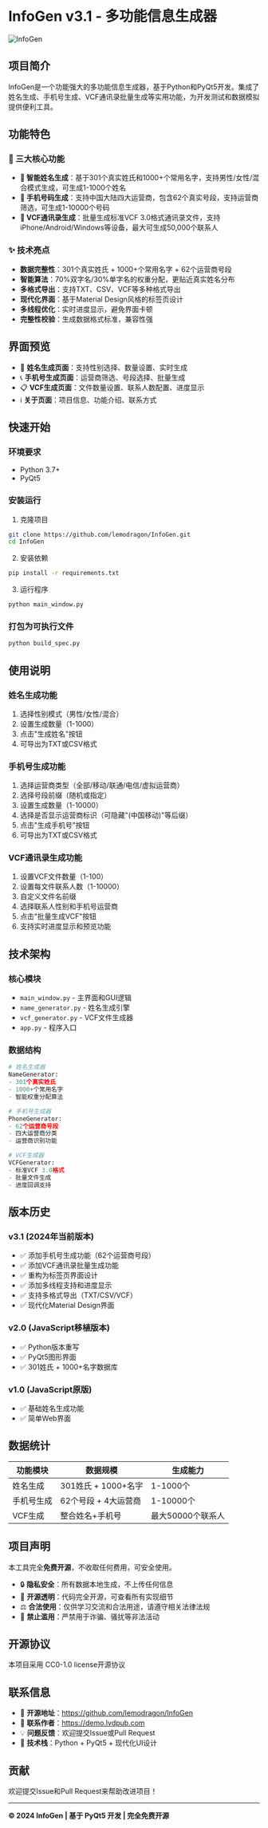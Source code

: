 # InfoGen v3.1 - 多功能信息生成器

![InfoGen](app_icon.ico)

## 项目简介

InfoGen是一个功能强大的多功能信息生成器，基于Python和PyQt5开发。集成了姓名生成、手机号生成、VCF通讯录批量生成等实用功能，为开发测试和数据模拟提供便利工具。

## 功能特色

### 🚀 三大核心功能

- **👤 智能姓名生成**：基于301个真实姓氏和1000+个常用名字，支持男性/女性/混合模式生成，可生成1-1000个姓名
- **📱 手机号码生成**：支持中国大陆四大运营商，包含62个真实号段，支持运营商筛选，可生成1-10000个号码  
- **📁 VCF通讯录生成**：批量生成标准VCF 3.0格式通讯录文件，支持iPhone/Android/Windows等设备，最大可生成50,000个联系人

### ✨ 技术亮点

- **数据完整性**：301个真实姓氏 + 1000+个常用名字 + 62个运营商号段
- **智能算法**：70%双字名/30%单字名的权重分配，更贴近真实姓名分布
- **多格式导出**：支持TXT、CSV、VCF等多种格式导出
- **现代化界面**：基于Material Design风格的标签页设计
- **多线程优化**：实时进度显示，避免界面卡顿
- **完整性校验**：生成数据格式标准，兼容性强

## 界面预览

- 🎯 **姓名生成页面**：支持性别选择、数量设置、实时生成
- 📞 **手机号生成页面**：运营商筛选、号段选择、批量生成  
- 📋 **VCF生成页面**：文件数量设置、联系人数配置、进度显示
- ℹ️ **关于页面**：项目信息、功能介绍、联系方式

## 快速开始

### 环境要求

- Python 3.7+
- PyQt5

### 安装运行

1. 克隆项目
```bash
git clone https://github.com/lemodragon/InfoGen.git
cd InfoGen
```

2. 安装依赖
```bash
pip install -r requirements.txt
```

3. 运行程序
```bash
python main_window.py
```

### 打包为可执行文件

```bash
python build_spec.py
```

## 使用说明

### 姓名生成功能
1. 选择性别模式（男性/女性/混合）
2. 设置生成数量（1-1000）
3. 点击"生成姓名"按钮
4. 可导出为TXT或CSV格式

### 手机号生成功能  
1. 选择运营商类型（全部/移动/联通/电信/虚拟运营商）
2. 选择号段前缀（随机或指定）
3. 设置生成数量（1-10000）
4. 选择是否显示运营商标识（可隐藏"(中国移动)"等后缀）
5. 点击"生成手机号"按钮
6. 可导出为TXT或CSV格式

### VCF通讯录生成功能
1. 设置VCF文件数量（1-100）
2. 设置每文件联系人数（1-10000）
3. 自定义文件名前缀
4. 选择联系人性别和手机号运营商
5. 点击"批量生成VCF"按钮
6. 支持实时进度显示和预览功能

## 技术架构

### 核心模块

- `main_window.py` - 主界面和GUI逻辑
- `name_generator.py` - 姓名生成引擎  
- `vcf_generator.py` - VCF文件生成器
- `app.py` - 程序入口

### 数据结构

```python
# 姓名生成器
NameGenerator:
- 301个真实姓氏
- 1000+个常用名字
- 智能权重分配算法

# 手机号生成器  
PhoneGenerator:
- 62个运营商号段
- 四大运营商分类
- 运营商识别功能

# VCF生成器
VCFGenerator:
- 标准VCF 3.0格式
- 批量文件生成
- 进度回调支持
```

## 版本历史

### v3.1 (2024年当前版本)
- ✅ 添加手机号生成功能（62个运营商号段）
- ✅ 添加VCF通讯录批量生成功能
- ✅ 重构为标签页界面设计
- ✅ 添加多线程支持和进度显示
- ✅ 支持多格式导出（TXT/CSV/VCF）
- ✅ 现代化Material Design界面

### v2.0 (JavaScript移植版本)
- ✅ Python版本重写
- ✅ PyQt5图形界面
- ✅ 301姓氏 + 1000+名字数据库

### v1.0 (JavaScript原版)
- ✅ 基础姓名生成功能
- ✅ 简单Web界面

## 数据统计

| 功能模块 | 数据规模 | 生成能力 |
|---------|---------|---------|
| 姓名生成 | 301姓氏 + 1000+名字 | 1-1000个 |
| 手机号生成 | 62个号段 + 4大运营商 | 1-10000个 |  
| VCF生成 | 整合姓名+手机号 | 最大50000个联系人 |

## 项目声明

本工具完全**免费开源**，不收取任何费用，可安全使用。

- 🔒 **隐私安全**：所有数据本地生成，不上传任何信息
- 📖 **开源透明**：代码完全开源，可查看所有实现细节  
- ⚖️ **合法使用**：仅供学习交流和合法用途，请遵守相关法律法规
- 🚫 **禁止滥用**：严禁用于诈骗、骚扰等非法活动

## 开源协议

本项目采用 CC0-1.0 license开源协议

## 联系信息

- 🌟 **开源地址**：https://github.com/lemodragon/InfoGen
- 📧 **联系作者**：https://demo.lvdpub.com  
- 💡 **问题反馈**：欢迎提交Issue或Pull Request
- 🔧 **技术栈**：Python + PyQt5 + 现代化UI设计

## 贡献

欢迎提交Issue和Pull Request来帮助改进项目！

---

**© 2024 InfoGen | 基于 PyQt5 开发 | 完全免费开源**
